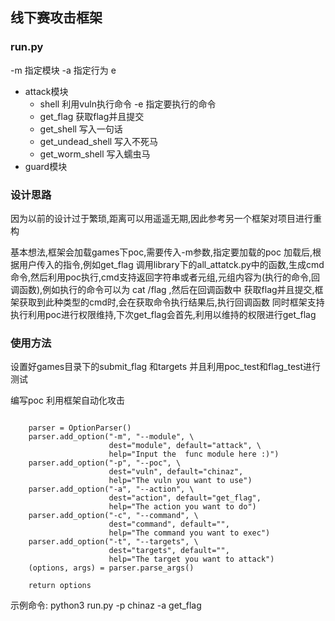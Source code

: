 ## 线下赛攻击框架

### run.py

-m 指定模块
-a 指定行为
e
- attack模块
    - shell 利用vuln执行命令 -e 指定要执行的命令
    - get_flag 获取flag并且提交
    - get_shell 写入一句话
    - get_undead_shell 写入不死马
    - get_worm_shell 写入蠕虫马
- guard模块
    
### 设计思路

因为以前的设计过于繁琐,距离可以用遥遥无期,因此参考另一个框架对项目进行重构

基本想法,框架会加载games下poc,需要传入-m参数,指定要加载的poc
加载后,根据用户传入的指令,例如get_flag 调用library下的all_attatck.py中的函数,生成cmd命令,然后利用poc执行,cmd支持返回字符串或者元组,元组内容为(执行的命令,回调函数),例如执行的命令可以为 cat /flag ,然后在回调函数中 获取flag并且提交,框架获取到此种类型的cmd时,会在获取命令执行结果后,执行回调函数
同时框架支持执行利用poc进行权限维持,下次get_flag会首先,利用以维持的权限进行get_flag

### 使用方法

设置好games目录下的submit_flag 和targets 并且利用poc_test和flag_test进行测试

编写poc
利用框架自动化攻击

```

    parser = OptionParser()
    parser.add_option("-m", "--module", \
                      dest="module", default="attack", \
                      help="Input the  func module here :)")
    parser.add_option("-p", "--poc", \
                      dest="vuln", default="chinaz",
                      help="The vuln you want to use")
    parser.add_option("-a", "--action", \
                      dest="action", default="get_flag",
                      help="The action you want to do")
    parser.add_option("-c", "--command", \
                      dest="command", default="",
                      help="The command you want to exec")
    parser.add_option("-t", "--targets", \
                      dest="targets", default="",
                      help="The target you want to attack")
    (options, args) = parser.parse_args()

    return options
```
示例命令:
python3  run.py -p chinaz -a get_flag